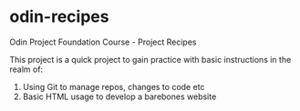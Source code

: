# odin-recipes
Odin Project Foundation Course - Project Recipes

This project is a quick project to gain practice with basic instructions in the realm of:
1. Using Git to manage repos, changes to code etc
2. Basic HTML usage to develop a barebones website


